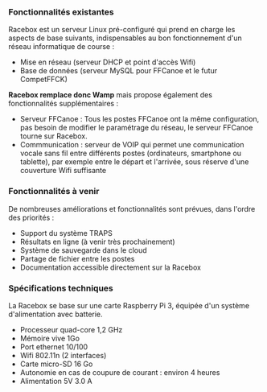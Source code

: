 ### Fonctionnalités existantes
Racebox est un serveur Linux pré-configuré qui prend en charge les aspects de base suivants, indispensables au bon fonctionnement d'un réseau informatique de course :

* Mise en réseau (serveur DHCP et point d'accès Wifi)
* Base de données (serveur MySQL pour FFCanoe et le futur CompetFFCK)

**Racebox remplace donc Wamp** mais propose également des fonctionnalités supplémentaires :

* Serveur FFCanoe : Tous les postes FFCanoe ont la même configuration, pas besoin de modifier le paramétrage du réseau, le serveur FFCanoe tourne sur Racebox.
* Commmunication : serveur de VOIP qui permet une communication vocale sans fil entre différents postes (ordinateurs, smartphone ou tablette), par exemple entre le départ et l'arrivée, sous réserve d'une couverture Wifi suffisante

### Fonctionnalités à venir
De nombreuses améliorations et fonctionnalités sont prévues, dans l'ordre des priorités :
* Support du système TRAPS
* Résultats en ligne (à venir très prochainement)
* Système de sauvegarde dans le cloud
* Partage de fichier entre les postes
* Documentation accessible directement sur la Racebox

### Spécifications techniques
La Racebox se base sur une carte Raspberry Pi 3, équipée d'un système d'alimentation avec batterie.
- Processeur quad-core 1,2 GHz
- Mémoire vive 1Go
- Port ethernet 10/100
- Wifi 802.11n (2 interfaces)
- Carte micro-SD 16 Go
- Autonomie en cas de coupure de courant : environ 4 heures
- Alimentation 5V 3.0 A